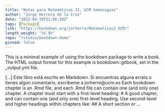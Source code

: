 ```yaml
---
title: "Notas para Matemáticas II, UCM Somosaguas"
author: "Jorge Herrera de la Cruz"
date: "2022-04-19T21:06:28Z"
tags: [Package]
link: "https://bookdown.org/jorherre/Matematicas2_UCM/"
length_weight: "34.9%"
repo: "rstudio/bookdown-demo"
pinned: false
---
```


<p>This is a minimal example of using the bookdown package to write a book.
The HTML output format for this example is bookdown::gitbook,
set in the _output.yml file.</p> [...] Este libro está escrito en Markdown. Si encuentras alguna errata o tienes algún comentario, escríbeme a jorherre@ucm.es Each bookdown chapter is an .Rmd file, and each .Rmd file can contain one (and only one) chapter. A chapter must start with a first-level heading: # A good chapter, and can contain one (and only one) first-level heading. Use second-level and higher headings within chapters like: ## A short section or ...
